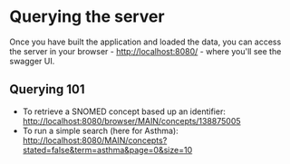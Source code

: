 # Querying the server

Once you have built the application and loaded the data, you can access the server in your browser - <http://localhost:8080/> - where you'll see the swagger UI.

## Querying 101

- To retrieve a SNOMED concept based up an identifier: <http://localhost:8080/browser/MAIN/concepts/138875005>
- To run a simple search (here for Asthma): <http://localhost:8080/MAIN/concepts?stated=false&term=asthma&page=0&size=10>
